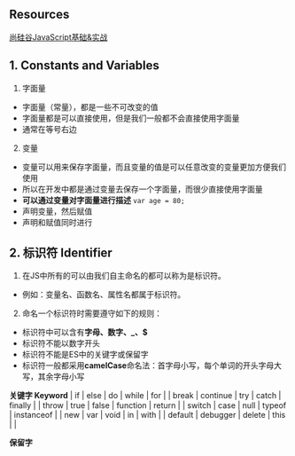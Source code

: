 ## Resources
[尚硅谷JavaScript基础&实战](https://www.bilibili.com/video/BV1YW411T7GX?p=1&vd_source=0d8bff576ae951115e73479ce587bf1e)

## 1. Constants and Variables
1. 字面量
- 字面量（常量），都是一些不可改变的值
- 字面量都是可以直接使用，但是我们一般都不会直接使用字面量
- 通常在等号右边

2. 变量
- 变量可以用来保存字面量，而且变量的值是可以任意改变的变量更加方便我们使用
- 所以在开发中都是通过变量去保存一个字面量，而很少直接使用字面量
- **可以通过变量对字面量进行描述** `var age = 80;`
- 声明变量，然后赋值 
- 声明和赋值同时进行

## 2. 标识符 Identifier
1. 在JS中所有的可以由我们自主命名的都可以称为是标识符。
  - 例如：变量名、函数名、属性名都属于标识符。

2. 命名一个标识符时需要遵守如下的规则：
  - 标识符中可以含有**字母、数字、_、$**
  - 标识符不能以数字开头
  - 标识符不能是ES中的关键字或保留字
  - 标识符一般都采用**camelCase**命名法：首字母小写，每个单词的开头字母大写，其余字母小写

**关键字 Keyword**
|  if     | else     | do      | while    |  for       |
| break   |	continue | try     | catch    | finally    |
| throw   | true     | false   | function | return     |
| switch  | case     | null    | typeof   | instanceof |
|  new    |	var      | void    | in       | with       |
| default |	debugger |	delete | this     |	           |


**保留字**
